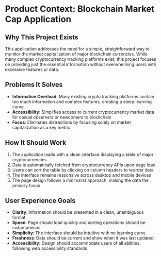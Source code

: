 # Product Context: Blockchain Market Cap Application

## Why This Project Exists
This application addresses the need for a simple, straightforward way to monitor the market capitalization of major blockchain currencies. While many complex cryptocurrency tracking platforms exist, this project focuses on providing just the essential information without overwhelming users with excessive features or data.

## Problems It Solves
- **Information Overload**: Many existing crypto tracking platforms contain too much information and complex features, creating a steep learning curve
- **Accessibility**: Simplifies access to current cryptocurrency market data for casual observers or newcomers to blockchain
- **Focus**: Eliminates distractions by focusing solely on market capitalization as a key metric

## How It Should Work
1. The application loads with a clean interface displaying a table of major cryptocurrencies
2. Data is automatically fetched from cryptocurrency APIs upon page load
3. Users can sort the table by clicking on column headers to reorder data
4. The interface remains responsive across desktop and mobile devices
5. The page design follows a minimalist approach, making the data the primary focus

## User Experience Goals
- **Clarity**: Information should be presented in a clean, unambiguous format
- **Speed**: Page should load quickly and sorting operations should be instantaneous
- **Simplicity**: The interface should be intuitive with no learning curve
- **Freshness**: Data should be current and show when it was last updated
- **Accessibility**: Design should accommodate users of all abilities, following web accessibility standards